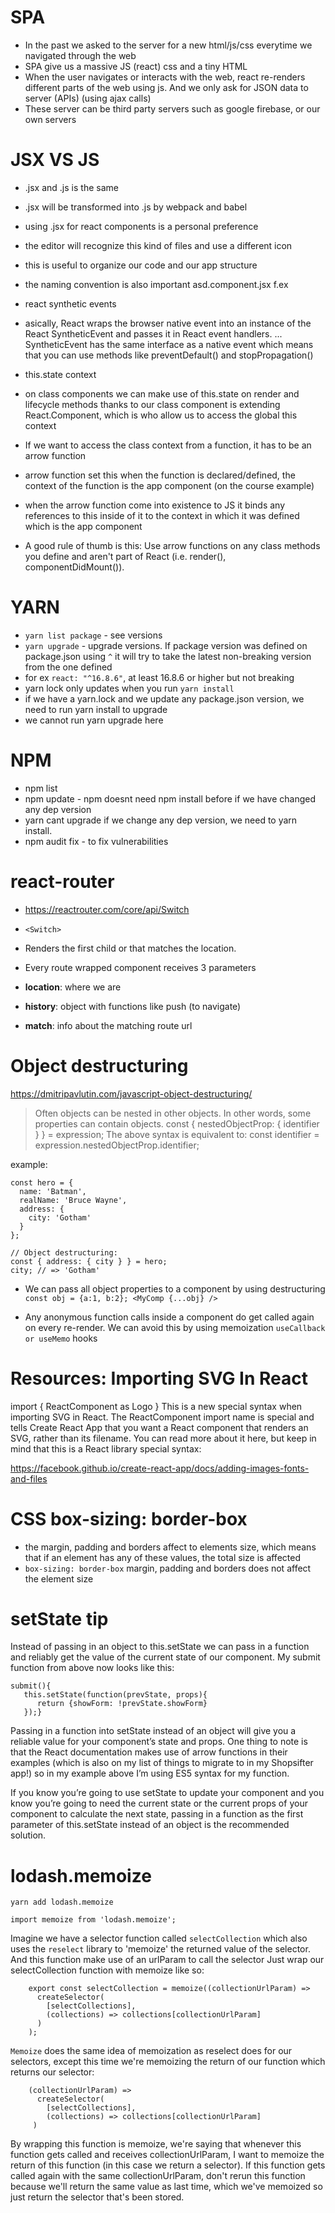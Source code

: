 # SPA

- In the past we asked to the server for a new html/js/css everytime we navigated through the web
- SPA give us a massive JS (react) css and a tiny HTML
- When the user navigates or interacts with the web, react re-renders different parts of the web using js. And we only ask for JSON data to server (APIs) (using ajax calls)
- These server can be third party servers such as google firebase, or our own servers

# JSX VS JS

- .jsx and .js is the same
- .jsx will be transformed into .js by webpack and babel
- using .jsx for react components is a personal preference
- the editor will recognize this kind of files and use a different icon
- this is useful to organize our code and our app structure
- the naming convention is also important asd.component.jsx f.ex


- react synthetic events
- asically, React wraps the browser native event into an instance of the React SyntheticEvent and passes it in React event handlers. ... SyntheticEvent has the same interface as a native event which means that you can use methods like preventDefault() and stopPropagation()


- this.state context
- on class components we can make use of this.state on render and lifecycle methods thanks to our class component is extending React.Component, which is who allow us to access the global this context
- If we want to access the class context from a function, it has to be an arrow function
- arrow function set this when the function is declared/defined, the context of the function is the app component (on the course example)
- when the arrow function come into existence to JS it binds any references to this inside of it to the context in which it was defined which is the app component
- A good rule of thumb is this: Use arrow functions on any class methods you define and aren't part of React (i.e. render(), componentDidMount()). 

# YARN

- `yarn list package` - see versions
- `yarn upgrade` - upgrade versions. If package version was defined on package.json using `^` it will try to take the latest non-breaking version from the one defined
- for ex `react: "^16.8.6"`, at least 16.8.6 or higher but not breaking
- yarn lock only updates when you run `yarn install`
- if we have a yarn.lock and we update any package.json version, we need to run yarn install to upgrade
- we cannot run yarn upgrade here

# NPM

- npm list
- npm update - npm doesnt need npm install before if we have changed any dep version
- yarn cant upgrade if we change any dep version, we need to yarn install.
- npm audit fix - to fix vulnerabilities

# react-router

- https://reactrouter.com/core/api/Switch
- `<Switch>`
- Renders the first child <Route> or <Redirect> that matches the location.

- Every route wrapped component receives 3 parameters
- **location**: where we are
- **history**: object with functions like push (to navigate)
- **match**: info about the matching route url


# Object destructuring

https://dmitripavlutin.com/javascript-object-destructuring/

> Often objects can be nested in other objects. In other words, some properties can contain objects. 
> const { nestedObjectProp: { identifier } } = expression;
> The above syntax is equivalent to:
> const identifier = expression.nestedObjectProp.identifier;

example: 

```
const hero = {
  name: 'Batman',
  realName: 'Bruce Wayne',
  address: {
    city: 'Gotham'
  }
};

// Object destructuring:
const { address: { city } } = hero;
city; // => 'Gotham'
```

- We can pass all object properties to a component by using destructuring
`const obj = {a:1, b:2}; <MyComp {...obj} />`

- Any anonymous function calls inside a component do get called again on every re-render. We can avoid this by using memoization `useCallback or useMemo` hooks

# Resources: Importing SVG In React

import { ReactComponent as Logo }
This is a new special syntax when importing SVG in React. The ReactComponent import name is special and tells Create React App that you want a React component that renders an SVG, rather than its filename. You can read more about it here, but keep in mind that this is a React library special syntax:

https://facebook.github.io/create-react-app/docs/adding-images-fonts-and-files

# CSS box-sizing: border-box

- the margin, padding and borders affect to elements size, which means that if an element has any of these values, the total size is affected
- `box-sizing: border-box` margin, padding and borders does not affect the element size

# setState tip

Instead of passing in an object to this.setState we can pass in a function and reliably get the value of the current state of our component. My submit function from above now looks like this:

```
submit(){
   this.setState(function(prevState, props){
      return {showForm: !prevState.showForm}
   });}
```

Passing in a function into setState instead of an object will give you a reliable value for your component’s state and props. One thing to note is that the React documentation makes use of arrow functions in their examples (which is also on my list of things to migrate to in my Shopsifter app!) so in my example above I’m using ES5 syntax for my function.

If you know you’re going to use setState to update your component and you know you’re going to need the current state or the current props of your component to calculate the next state, passing in a function as the first parameter of this.setState instead of an object is the recommended solution.

# lodash.memoize

`yarn add lodash.memoize`

`import memoize from 'lodash.memoize';`

Imagine we have a selector function called `selectCollection` which also uses the `reselect` library to 'memoize' the returned value of the selector. And this function make use of an urlParam to call the selector
Just wrap our selectCollection function with memoize like so:

```
    export const selectCollection = memoize((collectionUrlParam) =>
      createSelector(
        [selectCollections],
        (collections) => collections[collectionUrlParam]
      )
    );
```

`Memoize` does the same idea of memoization as reselect does for our selectors, except this time we're memoizing the return of our function which returns our selector:

```
    (collectionUrlParam) =>
      createSelector(
        [selectCollections],
        (collections) => collections[collectionUrlParam]
     )
```

By wrapping this function is memoize, we're saying that whenever this function gets called and receives collectionUrlParam, I want to memoize the return of this function (in this case we return a selector). If this function gets called again with the same collectionUrlParam, don't rerun this function because we'll return the same value as last time, which we've memoized so just return the selector that's been stored.

